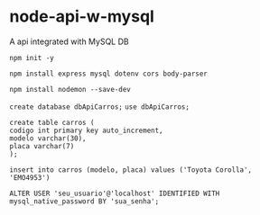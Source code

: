 # node-api-w-mysql
A api integrated with MySQL DB

```npm init -y```

```npm install express mysql dotenv cors body-parser```

```npm install nodemon --save-dev```


```create database dbApiCarros;```
```use dbApiCarros;```

```mysql
create table carros (
codigo int primary key auto_increment,
modelo varchar(30),
placa varchar(7)
);
```

```insert into carros (modelo, placa) values ('Toyota Corolla', 'EMO4953')```

```
ALTER USER 'seu_usuario'@'localhost' IDENTIFIED WITH mysql_native_password BY 'sua_senha';
```

